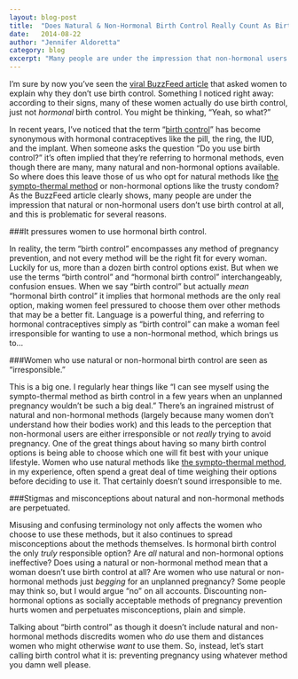 ```yaml
---
layout: blog-post
title:  "Does Natural & Non-Hormonal Birth Control Really Count As Birth Control?"
date:   2014-08-22
author: "Jennifer Aldoretta"
category: blog
excerpt: "Many people are under the impression that non-hormonal users don&rsquo;t use birth control at all, and this is problematic..."
---
```


I&rsquo;m sure by now you&rsquo;ve seen the <a class="text-link" target="_blank" href="http://www.buzzfeed.com/leahm4aa38ad70/we-asked-24-women-why-they-dont-use-birth-control-v1ji">viral BuzzFeed article</a> that asked women to explain why they don&rsquo;t use birth control. Something I noticed right away: according to their signs, many of these women actually do use birth control, just not *hormonal* birth control. You might be thinking, &ldquo;Yeah, so what?&rdquo;

In recent years, I&rsquo;ve noticed that the term &ldquo;<a class="text-link" target="_blank" href="http://en.wikipedia.org/wiki/Birth_control">birth control</a>&rdquo; has become synonymous with hormonal contraceptives like the pill, the ring, the IUD, and the implant. When someone asks the question &ldquo;Do you use birth control?&rdquo; it&rsquo;s often implied that they&rsquo;re referring to hormonal methods, even though there are many, many natural and non-hormonal options available. So where does this leave those of us who opt for natural methods like <a class="text-link" href="/the-cycle/">the sympto-thermal method</a> or non-hormonal options like the trusty condom? As the BuzzFeed article clearly shows, many people are under the impression that natural or non-hormonal users don&rsquo;t use birth control at all, and this is problematic for several reasons. 

###It pressures women to use hormonal birth control.

In reality, the term &ldquo;birth control&rdquo; encompasses any method of pregnancy prevention, and not every method will be the right fit for every woman. Luckily for us, more than a dozen birth control options exist. But when we use the terms &ldquo;birth control&rdquo; and &ldquo;hormonal birth control&rdquo; interchangeably, confusion ensues. When we say &ldquo;birth control&rdquo; but actually *mean* &ldquo;hormonal birth control&rdquo; it implies that hormonal methods are the only real option, making women feel pressured to choose them over other methods that may be a better fit. Language is a powerful thing, and referring to hormonal contraceptives simply as &ldquo;birth control&rdquo; can make a woman feel irresponsible for wanting to use a non-hormonal method, which brings us to…

###Women who use natural or non-hormonal birth control are seen as &ldquo;irresponsible.&rdquo;

This is a big one. I regularly hear things like &ldquo;I can see myself using the sympto-thermal method as birth control in a few years when an unplanned pregnancy wouldn&rsquo;t be such a big deal.&rdquo; There&rsquo;s an ingrained mistrust of natural and non-hormonal methods (largely because many women don&rsquo;t understand how their bodies work) and this leads to the perception that non-hormonal users are either irresponsible or not *really* trying to avoid pregnancy. One of the great things about having so many birth control options is being able to choose which one will fit best with your unique lifestyle. Women who use natural methods like <a class="text-link" href="/the-cycle/">the sympto-thermal method</a>, in my experience, often spend a great deal of time weighing their options before deciding to use it. That certainly doesn&rsquo;t sound irresponsible to me.

###Stigmas and misconceptions about natural and non-hormonal methods are perpetuated.

Misusing and confusing terminology not only affects the women who choose to use these methods, but it also continues to spread misconceptions about the methods themselves. Is hormonal birth control the only *truly* responsible option? Are *all* natural and non-hormonal options ineffective? Does using a natural or non-hormonal method mean that a woman doesn&rsquo;t use birth control at all? Are women who use natural or non-hormonal methods just *begging* for an unplanned pregnancy? Some people may think so, but I would argue &ldquo;no&rdquo; on all accounts. Discounting non-hormonal options as socially acceptable methods of pregnancy prevention hurts women and perpetuates misconceptions, plain and simple. 

Talking about &ldquo;birth control&rdquo; as though it doesn&rsquo;t include natural and non-hormonal methods discredits women who *do* use them and distances women who might otherwise *want* to use them. So, instead, let&rsquo;s start calling birth control what it is: preventing pregnancy using whatever method you damn well please.


